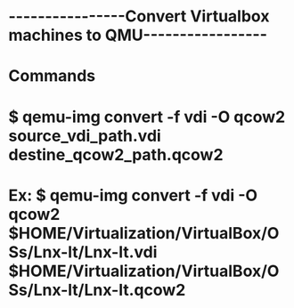 # ----------------Convert Virtualbox machines to QMU-----------------
# Commands
# $ qemu-img convert -f vdi -O qcow2 source_vdi_path.vdi destine_qcow2_path.qcow2
# Ex: $ qemu-img convert -f vdi -O qcow2 $HOME/Virtualization/VirtualBox/OSs/Lnx-lt/Lnx-lt.vdi $HOME/Virtualization/VirtualBox/OSs/Lnx-lt/Lnx-lt.qcow2

